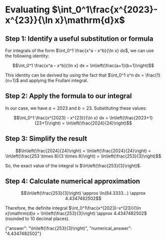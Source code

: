 # Evaluating $\int_0^1\frac{x^{2023}-x^{23}}{\ln x}\mathrm{d}x$

## Step 1: Identify a useful substitution or formula

For integrals of the form $\int_0^1 \frac{x^a - x^b}{\ln x} dx$, we can use the following identity:

$$\int_0^1 \frac{x^a - x^b}{\ln x} dx = \ln\left(\frac{a+1}{b+1}\right)$$

This identity can be derived by using the fact that $\int_0^1 x^n dx = \frac{1}{n+1}$ and applying the Frullani integral.

## Step 2: Apply the formula to our integral

In our case, we have $a = 2023$ and $b = 23$. Substituting these values:

$$\int_0^1 \frac{x^{2023} - x^{23}}{\ln x} dx = \ln\left(\frac{2023+1}{23+1}\right) = \ln\left(\frac{2024}{24}\right)$$

## Step 3: Simplify the result

$$\ln\left(\frac{2024}{24}\right) = \ln\left(\frac{2024}{24}\right) = \ln\left(\frac{253 \times 8}{3 \times 8}\right) = \ln\left(\frac{253}{3}\right)$$

So, the exact value of the integral is $\ln\left(\frac{253}{3}\right)$.

## Step 4: Calculate numerical approximation

$$\ln\left(\frac{253}{3}\right) \approx \ln(84.3333...) \approx 4.4347482502$$

Therefore, the definite integral $\int_0^1\frac{x^{2023}-x^{23}}{\ln x}\mathrm{d}x = \ln\left(\frac{253}{3}\right) \approx 4.4347482502$ (rounded to 10 decimal places).

{"answer": "\\ln\\left(\\frac{253}{3}\\right)", "numerical_answer": "4.4347482502"}